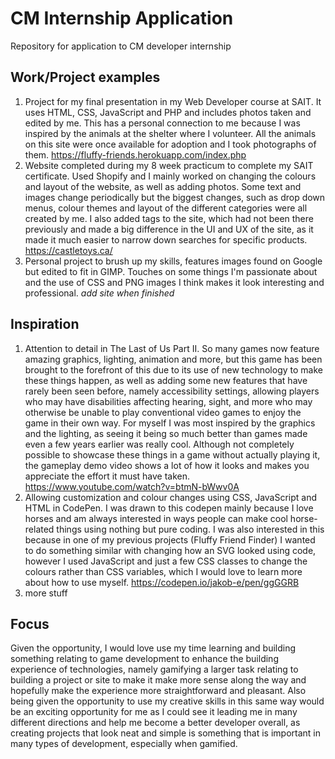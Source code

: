# CM Internship Application
Repository for application to CM developer internship

## Work/Project examples
1. Project for my final presentation in my Web Developer course at SAIT.  It uses HTML, CSS, JavaScript and PHP and includes photos taken and edited by me.  This has a personal connection to me because I was inspired by the animals at the shelter where I volunteer.  All the animals on this site were once available for adoption and I took photographs of them. https://fluffy-friends.herokuapp.com/index.php
2. Website completed during my 8 week practicum to complete my SAIT certificate.  Used Shopify and I mainly worked on changing the colours and layout of the website, as well as adding photos.  Some text and images change periodically but the biggest changes, such as drop down menus, colour themes and layout of the different categories were all created by me.  I also added tags to the site, which had not been there previously and made a big difference in the UI and UX of the site, as it made it much easier to narrow down searches for specific products.  https://castletoys.ca/
3. Personal project to brush up my skills, features images found on Google but edited to fit in GIMP.  Touches on some things I'm passionate about and the use of CSS and PNG images I think makes it look interesting and professional. *add site when finished*

## Inspiration
1. Attention to detail in The Last of Us Part II.  So many games now feature amazing graphics, lighting, animation and more, but this game has been brought to the forefront of this due to its use of new technology to make these things happen, as well as adding some new features that have rarely been seen before, namely accessibility settings, allowing players who may have disabilities affecting hearing, sight, and more who may otherwise be unable to play conventional video games to enjoy the game in their own way.  For myself I was most inspired by the graphics and the lighting, as seeing it being so much better than games made even a few years earlier was really cool. Although not completely possible to showcase these things in a game without actually playing it, the gameplay demo video shows a lot of how it looks and makes you appreciate the effort it must have taken. https://www.youtube.com/watch?v=btmN-bWwv0A
2. Allowing customization and colour changes using CSS, JavaScript and HTML in CodePen.  I was drawn to this codepen mainly because I love horses and am always interested in ways people can make cool horse-related things using nothing but pure coding.  I was also interested in this because in one of my previous projects (Fluffy Friend Finder) I wanted to do something similar with changing how an SVG looked using code, however I used JavaScript and just a few CSS classes to change the colours rather than CSS variables, which I would love to learn more about how to use myself. https://codepen.io/jakob-e/pen/ggGGRB
3. more stuff

## Focus
Given the opportunity, I would love use my time learning and building something relating to game development to enhance the building experience of technologies, namely gamifying a larger task relating to building a project or site to make it make more sense along the way and hopefully make the experience more straightforward and pleasant.  Also being given the opportunity to use my creative skills in this same way would be an exciting opportunity for me as I could see it leading me in many different directions and help me become a better developer overall, as creating projects that look neat and simple is something that is important in many types of development, especially when gamified.
